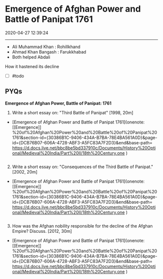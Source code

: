 # Emergence of Afghan Power and Battle of Panipat 1761
2020-04-27 12:39:24

---


-   Ali Muhammad Khan : Rohillkhand
-   Ahmad Khan Bangash : Farukkhabad 
-   Both helped Abdali
 

 How it hastened its decline
- [ ]   #todo 


## PYQs




**Emergence of Afghan Power, Battle of Panipat: 1761**


1. Write a short essay on: "Third Battle of Panipat" [1998, 20m]
-   [Emergence of Afghan Power and Battle of Panipat 1761](onenote: [[Emergence]] %20of%20Afghan%20Power%20and%20Battle%20of%20Panipat%201761&section-id={30386B1C-9406-434A-B7BA-78E4BA561A0D}&page-id={DCB76B07-606A-4728-ABF3-A5FC83A7F2D3}&end&base-path= https://d.docs.live.net/bbc8be5bd337910c/Documents/History%20Optional/Medieval%20India/Part%20II/18th%20Century.one )

```ad-Answer

```


2. Write a short essay on: "Consequences of the Third Battle of Panipat." [2002, 20m]
-   [Emergence of Afghan Power and Battle of Panipat 1761](onenote: [[Emergence]] %20of%20Afghan%20Power%20and%20Battle%20of%20Panipat%201761&section-id={30386B1C-9406-434A-B7BA-78E4BA561A0D}&page-id={DCB76B07-606A-4728-ABF3-A5FC83A7F2D3}&end&base-path= https://d.docs.live.net/bbc8be5bd337910c/Documents/History%20Optional/Medieval%20India/Part%20II/18th%20Century.one )


```ad-Answer

```

3. How was the Afghan nobility responsible for the decline of the Afghan Empire? Discuss.
[2012, 30m]
-   [Emergence of Afghan Power and Battle of Panipat 1761](onenote: [[Emergence]] %20of%20Afghan%20Power%20and%20Battle%20of%20Panipat%201761&section-id={30386B1C-9406-434A-B7BA-78E4BA561A0D}&page-id={DCB76B07-606A-4728-ABF3-A5FC83A7F2D3}&end&base-path= https://d.docs.live.net/bbc8be5bd337910c/Documents/History%20Optional/Medieval%20India/Part%20II/18th%20Century.one )

```ad-Answer

```





